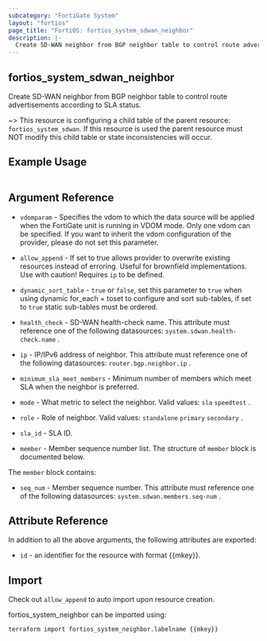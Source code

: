 ```yaml
---
subcategory: "FortiGate System"
layout: "fortios"
page_title: "FortiOS: fortios_system_sdwan_neighbor"
description: |-
  Create SD-WAN neighbor from BGP neighbor table to control route advertisements according to SLA status.
---
```


## fortios_system_sdwan_neighbor
Create SD-WAN neighbor from BGP neighbor table to control route advertisements according to SLA status.

~> This resource is configuring a child table of the parent resource: `fortios_system_sdwan`. If this resource is used the parent resource must NOT modify this child table or state inconsistencies will occur.


## Example Usage

```hcl

```

## Argument Reference
* `vdomparam` - Specifies the vdom to which the data source will be applied when the FortiGate unit is running in VDOM mode. Only one vdom can be specified. If you want to inherit the vdom configuration of the provider, please do not set this parameter.
* `allow_append` - If set to true allows provider to overwrite existing resources instead of erroring. Useful for brownfield implementations. Use with caution! Requires `ip` to be defined.
* `dynamic_sort_table` - `true` or `false`, set this parameter to `true` when using dynamic for_each + toset to configure and sort sub-tables, if set to `true` static sub-tables must be ordered.

* `health_check` - SD-WAN health-check name. This attribute must reference one of the following datasources: `system.sdwan.health-check.name` .
* `ip` - IP/IPv6 address of neighbor. This attribute must reference one of the following datasources: `router.bgp.neighbor.ip` .
* `minimum_sla_meet_members` - Minimum number of members which meet SLA when the neighbor is preferred.
* `mode` - What metric to select the neighbor. Valid values: `sla` `speedtest` .
* `role` - Role of neighbor. Valid values: `standalone` `primary` `secondary` .
* `sla_id` - SLA ID.
* `member` - Member sequence number list. The structure of `member` block is documented below.

The `member` block contains:

* `seq_num` - Member sequence number. This attribute must reference one of the following datasources: `system.sdwan.members.seq-num` .

## Attribute Reference

In addition to all the above arguments, the following attributes are exported:
* `id` - an identifier for the resource with format {{mkey}}.

## Import

Check out `allow_append` to auto import upon resource creation.

fortios_system_neighbor can be imported using:
```sh
terraform import fortios_system_neighbor.labelname {{mkey}}
```
